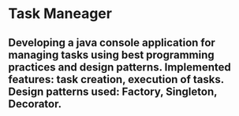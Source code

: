 # Task Maneager
## Developing a java console application for managing tasks using best programming practices and design patterns. Implemented features: task creation, execution of tasks. Design patterns used: Factory, Singleton, Decorator.
